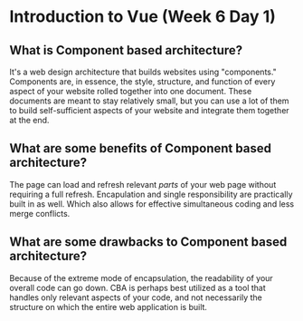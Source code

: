 # Introduction to Vue (Week 6 Day 1)

## What is Component based architecture?

It's a web design architecture that builds websites using "components." Components are, in essence, the style, structure, and function of every aspect of your website rolled together into one document. These documents are meant to stay relatively small, but you can use a lot of them to build self-sufficient aspects of your website and integrate them together at the end.

## What are some benefits of Component based architecture?

The page can load and refresh relevant *parts* of your web page without requiring a full refresh. Encapulation and single responsibility are practically built in as well. Which also allows for effective simultaneous coding and less merge conflicts.

## What are some drawbacks to Component based architecture?

Because of the extreme mode of encapsulation, the readability of your overall code can go down. CBA is perhaps best utilized as a tool that handles only relevant aspects of your code, and not necessarily the structure on which the entire web application is built.